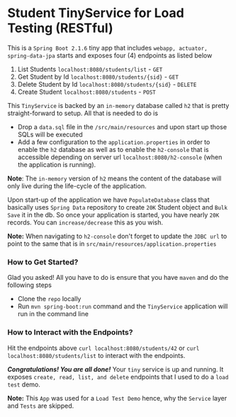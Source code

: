 # Student TinyService for Load Testing (RESTful)

This is a `Spring Boot 2.1.6` tiny app that includes `webapp, actuator, spring-data-jpa` starts and exposes four (4) endpoints as listed below 

1. List Students `localhost:8080/students/list` - `GET` 
2. Get Student by Id `localhost:8080/students/{sid}` - `GET` 
3. Delete Student by Id `localhost:8080/students/{sid}` - `DELETE`
4. Create Student `localhost:8080/students` - `POST`

This `TinyService` is backed by an `in-memory` database called `h2` that is pretty straight-forward to setup. All that is needed to do is 

 - Drop a `data.sql` file in the `/src/main/resources` and upon start up those SQLs will be executed
 - Add a few configuration to the `application.properties` in order to enable the `h2` database as well as to enable the `h2-console` that is accessible depending on server url `localhost:8080/h2-console` (when the application is running).

**Note**: The `in-memory` version of `h2` means the content of the database will only live during the life-cycle of the application. 

Upon start-up of the application we have `PopulateDatabase` class that basically uses `Spring Data` repository to create `20K` Student object and `Bulk Save` it in the db. So once your application is started, you have nearly `20K` records. You can `increase/decrease` this as you wish. 

**Note:** When navigating to `h2-console` don't forget to update the `JDBC url` to point to the same that is in `src/main/resources/application.properties` 

### How to Get Started? 
Glad you asked! All you have to do is ensure that you have `maven` and do the following steps 
- Clone the `repo` locally 
-  Run `mvn spring-boot:run` command and the `TinyService` application will run in the command line

### How to Interact with the Endpoints?
Hit the endpoints above `curl localhost:8080/students/42` or `curl localhost:8080/students/list` to interact with the endpoints. 

***Congratulations! You are all done!*** 
Your `tiny` service is up and running. It exposes `create, read, list, and delete` endpoints that I used to do a `load test` demo. 

**Note:** This `App` was used for a `Load Test Demo` hence, why the `Service` layer and `Tests` are skipped.
